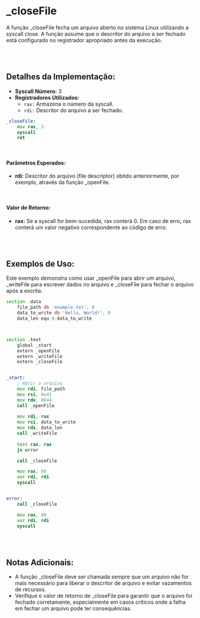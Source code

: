 # _closeFile
A função _closeFile fecha um arquivo aberto no sistema Linux utilizando a syscall close. A função assume que o descritor do arquivo a ser fechado está configurado no registrador apropriado antes da execução.

<br><br>

## Detalhes da Implementação:
- **Syscall Número:** 3
- **Registradores Utilizados:**
    - `rax:` Armazena o número da syscall.
    - `rdi:` Descritor do arquivo a ser fechado.

```asm
_closeFile:
    mov rax, 3
    syscall
    ret
```

<br>

#### Parâmetros Esperados:
- **rdi:** Descritor do arquivo (file descriptor) obtido anteriormente, por exemplo, através da função _openFile.

<br>

#### Valor de Retorno:
- **rax:** Se a syscall for bem-sucedida, rax conterá 0. Em caso de erro, rax conterá um valor negativo correspondente ao código de erro.

<br><br>

## Exemplos de Uso:
Este exemplo demonstra como usar _openFile para abrir um arquivo, _writeFile para escrever dados no arquivo e _closeFile para fechar o arquivo após a escrita.

```asm
section .data
    file_path db 'example.txt', 0
    data_to_write db 'Hello, World!', 0
    data_len equ $-data_to_write



section .text
    global _start
    extern _openFile
    extern _writeFile
    extern _closeFile


_start:
    ; Abrir o arquivo 
    mov rdi, file_path
    mov rsi, 0x41
    mov rdx, 0644
    call _openFile
    
    mov rdi, rax
    mov rsi, data_to_write
    mov rdx, data_len
    call _writeFile
    
    test rax, rax
    js error

    call _closeFile

    mov rax, 60
    xor rdi, rdi
    syscall


error:
    call _closeFile

    mov rax, 60
    xor rdi, rdi
    syscall
```

<br><br>

## Notas Adicionais:
- A função _closeFile deve ser chamada sempre que um arquivo não for mais necessário para liberar o descritor de arquivo e evitar vazamentos de recursos.
- Verifique o valor de retorno de _closeFile para garantir que o arquivo foi fechado corretamente, especialmente em casos críticos onde a falha em fechar um arquivo pode ter consequências.